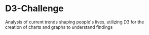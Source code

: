 # D3-Challenge
Analysis of current trends shaping people's lives, utilizing D3 for the creation of charts and graphs to understand findings
